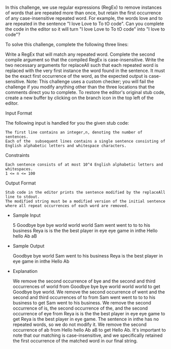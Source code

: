 In this challenge, we use regular expressions (RegEx) to remove instances of words that are repeated more than once,
but retain the first occurrence of any case-insensitive repeated word.
For example, the words love and to are repeated in the sentence "I love Love to To tO code".
Can you complete the code in the editor so it will turn "I love Love to To tO code" into "I love to code"?

To solve this challenge, complete the following three lines:

Write a RegEx that will match any repeated word.
Complete the second compile argument so that the compiled RegEx is case-insensitive.
Write the two necessary arguments for replaceAll such that each repeated word is replaced with the very first instance
the word found in the sentence. It must be the exact first occurrence of the word, as the expected output is case-sensitive.
Note: This challenge uses a custom checker; you will fail the challenge if you modify anything
other than the three locations that the comments direct you to complete.
To restore the editor's original stub code, create a new buffer by clicking on the branch icon in the top left of the editor.

Input Format

The following input is handled for you the given stub code:

    The first line contains an integer,n, denoting the number of sentences.
    Each of the  subsequent lines contains a single sentence consisting of English alphabetic letters and whitespace characters.

Constraints

    Each sentence consists of at most 10^4 English alphabetic letters and whitespaces.
    1 <= n <= 100

Output Format

    Stub code in the editor prints the sentence modified by the replaceAll line to stdout.
    The modified string must be a modified version of the initial sentence where all repeat occurrences of each word are removed.

* Sample Input

    5
    Goodbye bye bye world world world
    Sam went went to to to his business
    Reya is is the the best player in eye eye game
    in inthe
    Hello hello Ab aB

* Sample Output

    Goodbye bye world
    Sam went to his business
    Reya is the best player in eye game
    in inthe
    Hello Ab

* Explanation

    We remove the second occurrence of bye and the second and third occurrences of world
    from Goodbye bye bye world world world to get Goodbye bye world.
    We remove the second occurrence of went and the second and third occurrences of to
    from Sam went went to to to his business to get Sam went to his business.
    We remove the second occurrence of is, the second occurrence of the, and the second occurrence of eye
    from Reya is is the the best player in eye eye game to get Reya is the best player in eye game.
    The sentence in inthe has no repeated words, so we do not modify it.
    We remove the second occurrence of ab from Hello hello Ab aB to get Hello Ab. It's important to note that our matching
    is case-insensitive, and we specifically retained the first occurrence of the matched word in our final string.